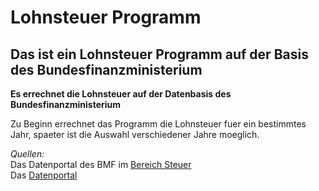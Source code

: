 # Lohnsteuer Programm

## Das ist ein Lohnsteuer Programm auf der Basis des Bundesfinanzministerium

__Es errechnet die Lohnsteuer auf der Datenbasis des Bundesfinanzministerium__


Zu Beginn errechnet das Programm die Lohnsteuer fuer ein bestimmtes Jahr, 
spaeter ist die Auswahl verschiedener Jahre moeglich.


*Quellen:*<br>
Das Datenportal des BMF im [Bereich Steuer](https://www.bundesfinanzministerium.de/SiteGlobals/Forms/DatenPortalSuche/DatenPortal_Suche_Formular.html?showFacetformat=true&showFacetregion=true&showFacetprodukt=true&showFacetCategoryThemen=true&cl2Categories_Themen=steuernzoelle)<br>
Das [Datenportal](https://www.bundesfinanzministerium.de/Datenportal/start.html)<br>

